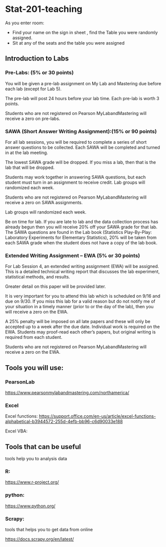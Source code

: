 # Stat-201-teaching

As you enter room:
* Find your name on the sign in sheet , find the Table you were randomly assigned.  
* Sit at any of the seats and the table you were assigned

## Introduction to Labs

### Pre-Labs: (5% or 30 points) 

You will be given a pre-lab assignment on My Lab and Mastering due before each lab (except for Lab 5). 

The pre-lab will post 24 hours before your lab time. Each pre-lab is worth 3 points.

Students who are not registered on Pearson MyLabandMastering will receive a zero on pre-labs.

### SAWA (Short Answer Writing Assignment):(15% or 90 points) 

For all lab sessions, you will be required to complete a series of short answer questions to be collected. Each SAWA will be completed and turned in at the lab meeting. 

The lowest SAWA grade will be dropped. If you miss a lab, then that is the lab that will be dropped. 

Students may work together in answering SAWA questions, but each student must turn in an assignment to receive credit. Lab
groups will randomized each week. 

Students who are not registered on Pearson MyLabandMastering will receive a zero on SAWA assignments. 

Lab groups will randomized each week. 

Be on time for lab. If you are late to lab and the data collection process has already begun then you will receive 20% off your SAWA grade for that lab. The SAWA questions are found in the Lab book (Statistics Play-By-Play: Laboratory Experiments for Elementary Statistics), 20% will be taken from each SAWA grade when the student does not have a copy of the lab book.

### Extended Writing Assignment – EWA (5% or 30 points) 

For Lab Session 4, an extended writing assignment (EWA) will be assigned. This is a detailed technical writing report that discusses the lab experiment, statistical methods, and results. 

Greater detail on this paper will be provided later. 

It is very important for you to attend this lab which is scheduled on 9/16 and due on 9/30. If you miss this lab for a valid reason but do not notify me of your situation in a timely manner (prior to or the day of the lab), then you will receive a zero on the EWA.

A 25% penalty will be imposed on all late papers and these will only be accepted up to a week after the due date. Individual work is required on the EWA. Students may proof-read each other’s papers, but original writing is required from each student. 

Students who are not registered on Pearson MyLabandMastering will receive a zero on the EWA.

## Tools you will use:

### PearsonLab

https://www.pearsonmylabandmastering.com/northamerica/

### Excel

Excel functions: https://support.office.com/en-us/article/excel-functions-alphabetical-b3944572-255d-4efb-bb96-c6d90033e188

Excel VBA:

## Tools that can be useful 
tools help you to analysis data
### R:

https://www.r-project.org/

### python:

https://www.python.org/


### Scrapy:

tools that helps you to get data from online

https://docs.scrapy.org/en/latest/







